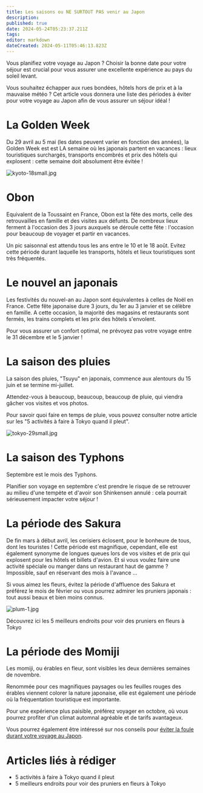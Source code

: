 ```yaml
---
title: Les saisons ou NE SURTOUT PAS venir au Japon
description: 
published: true
date: 2024-05-24T05:23:37.211Z
tags: 
editor: markdown
dateCreated: 2024-05-11T05:46:13.823Z
---
```


Vous planifiez votre voyage au Japon ? Choisir la bonne date pour votre séjour est crucial pour vous assurer une excellente expérience au pays du soleil levant. 

Vous souhaitez échapper aux rues bondées, hôtels hors de prix et à la mauvaise météo ? Cet article vous donnera une liste des périodes à éviter pour votre voyage au Japon afin de vous assurer un séjour idéal ! 


# La Golden Week 

Du 29 avril au 5 mai (les dates peuvent varier en fonction des années), la Golden Week est est LA semaine où les japonais partent en vacances : lieux touristiques surchargés, transports encombrés et prix des hôtels qui explosent : cette semaine doit absolument être évitée ! 

![kyoto-18small.jpg](/blogpictures/kyoto-18small.jpg)

# Obon 

Equivalent de la Toussaint en France, Obon est la fête des morts, celle des retrouvailles en famille et des visites aux défunts. 
De nombreux lieux ferment à l'occasion des 3 jours auxquels se déroule cette fête : l'occasion pour beaucoup de voyager et partir en vacances. 

Un pic saisonnal est attendu tous les ans entre le 10 et le 18 août. Evitez cette période durant laquelle les transports, hôtels et lieux touristiques sont très fréquentés. 

# Le nouvel an japonais 

Les festivités du nouvel-an au Japon sont équivalentes à celles de Noël en France. Cette fête japonaise dure 3 jours, du 1er au 3 janvier et se célèbre en famille. A cette occasion, la majorité des magasins et restaurants sont fermés, les trains complets et les prix des hôtels s'envolent. 

Pour vous assurer un confort optimal, ne prévoyez pas votre voyage entre le 31 décembre et le 5 janvier ! 

# La saison des pluies 
La saison des pluies, "Tsuyu" en japonais, commence aux alentours du 15 juin et se termine mi-juillet. 

Attendez-vous à beaucoup, beaucoup, beaucoup de pluie, qui viendra gâcher vos visites et vos photos. 

Pour savoir quoi faire en temps de pluie, vous pouvez consulter notre article sur les "5 activités à faire à Tokyo quand il pleut". 

![tokyo-29small.jpg](/blogpictures/tokyo-29small.jpg)

# La saison des Typhons
Septembre est le mois des Typhons. 

Planifier son voyage en septembre c'est prendre le risque de se retrouver au milieu d'une tempète et d'avoir son Shinkensen annulé : cela pourrait sérieusement impacter votre séjour ! 


# La période des Sakura 
De fin mars à début avril, les cerisiers éclosent, pour le bonheure de tous, dont les touristes ! Cette période est magnifique, cependant, elle est également synonyme de longues queues lors de vos visites et de prix qui explosent pour les hôtels et billets d'avion. Et si vous voulez faire une activité spéciale ou manger dans un restaurant haut de gamme ? Impossible, sauf en réservant des mois à l'avance ... 

Si vous aimez les fleurs, évitez la période d'affluence des Sakura et préférez le mois de février ou vous pourrez admirer les pruniers japonais : tout aussi beaux et bien moins connus. 

![plum-1.jpg](/plum-1.jpg)

Découvrez ici les 5 meilleurs endroits pour voir des pruniers en fleurs à Tokyo 

# La période des Momiji

Les momiji, ou érables en fleur, sont visibles les deux dernières semaines de novembre. 

Renommée pour ces magnifiques paysages ou les feuilles rouges des érables viennent colorer la nature japonaise, elle est également une période où la fréquentation touristique est importante. 

Pour une expérience plus paisible, préférez voyager en octobre, où vous pourrez profiter d'un climat automnal agréable et de tarifs avantageux.


Vous pourrez également être intéressé sur nos conseils pour [éviter la foule durant votre voyage au Japon](/fr/home/blog/commenteviterlafoule). 

# Articles liés à rédiger 
- 5 activités à faire à Tokyo quand il pleut
- 5 meilleurs endroits pour voir des pruniers en fleurs à Tokyo 
 